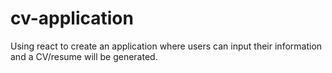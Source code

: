 # cv-application
Using react to create an application where users can input their information and a CV/resume will be generated.
